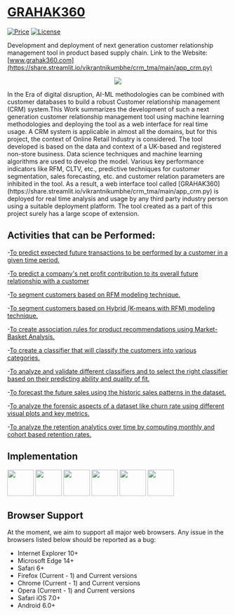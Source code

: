 # [GRAHAK360](https://share.streamlit.io/vikrantnikumbhe/crm_tma/main/app_crm.py)
[![Price](https://img.shields.io/badge/price-FREE-0098f7.svg)](https://github.com/froala/design-blocks/blob/master/LICENSE)
[![License](https://img.shields.io/badge/license-MIT-blue.svg)](https://github.com/Vikrantnikumbhe/CRM_TMA/blob/main/LICENSE)

Development and deployment of next generation customer relationship management tool in product based supply chain.
Link to the Website: [www.grahak360.com](https://share.streamlit.io/vikrantnikumbhe/crm_tma/main/app_crm.py)
<p align="center">
  <img src="https://user-images.githubusercontent.com/94373839/168304752-9e28d6cb-937c-4e9f-8636-0b89465d449a.png">
 </p>
In the Era of digital disruption, AI-ML methodologies can be combined with customer databases to build a robust Customer relationship management (CRM) system.This Work summarizes the development of such a next generation customer relationship management tool using machine learning methodologies and deploying the tool as a web interface for real time usage. A CRM system is applicable in almost all the domains, but for this project, the context of Online Retail Industry is considered. The tool developed is based on the data and context of a UK-based and registered non-store business. Data science techniques and machine learning algorithms are used to develop the model. Various key performance indicators like RFM, CLTV, etc., predictive techniques for customer segmentation, sales forecasting, etc. and customer relation parameters are inhibited in the tool. As a result, a web interface tool called [GRAHAK360](https://share.streamlit.io/vikrantnikumbhe/crm_tma/main/app_crm.py) is deployed for real time analysis and usage by any third party industry person using a suitable deployment platform. The tool created as a part of this project surely has a large scope of extension.

## Activities that can be Performed:

-[To predict expected future transactions to be performed by a customer in a given time period.](https://share.streamlit.io/vikrantnikumbhe/crm_tma/main/app_crm.py)

-[To predict a company's net profit contribution to its overall future relationship with a customer](https://share.streamlit.io/vikrantnikumbhe/crm_tma/main/app_crm.py)

-[To segment customers based on RFM modeling technique.](https://share.streamlit.io/vikrantnikumbhe/crm_tma/main/app_crm.py)

-[To segment customers based on Hybrid (K-means with RFM) modeling technique.](https://share.streamlit.io/vikrantnikumbhe/crm_tma/main/app_crm.py)

-[To create association rules for product recommendations using Market-Basket Analysis.](https://share.streamlit.io/vikrantnikumbhe/crm_tma/main/app_crm.py)

-[To create a classifier that will classify the customers into various categories.](https://share.streamlit.io/vikrantnikumbhe/crm_tma/main/app_crm.py)

-[To analyze and validate different classifiers and to select the right classifier based on their predicting ability and quality of fit.](https://share.streamlit.io/vikrantnikumbhe/crm_tma/main/app_crm.py)

-[To forecast the future sales using the historic sales patterns in the dataset.](https://share.streamlit.io/vikrantnikumbhe/crm_tma/main/app_crm.py)

-[To analyze the forensic aspects of a dataset like churn rate using different visual plots and key metrics.](https://share.streamlit.io/vikrantnikumbhe/crm_tma/main/app_crm.py)

-[To analyze the retention analytics over time by computing monthly and cohort based retention rates.](https://share.streamlit.io/vikrantnikumbhe/crm_tma/main/app_crm.py)

## Implementation
[<img src="https://github.com/froala/design-blocks/blob/dev/assets/logo-html.png?raw=true" height="60" />](https://github.com/froala/design-blocks)    [<img src="https://github.com/froala/angular-froala-design-blocks/blob/master/src/assets/logo-angluar.png?raw=true" height="60" />](https://github.com/froala/angular-froala-design-blocks)    [<img src="https://github.com/froala/react-froala-design-blocks/blob/master/public/logo-react.png?raw=true" height="60" />](https://github.com/froala/react-froala-design-blocks)        [<img src="https://github.com/froala/vue-froala-design-blocks/blob/master/src/assets/logo-vue.png?raw=true" height="60" />](https://github.com/froala/vue-froala-design-blocks)    [<img src="https://github.com/froala/design-blocks/blob/dev/assets/logo-psd.png?raw=true" height="60" />](https://github.com/froala/design-blocks/blob/dev/assets/psds/psd-pages.zip?raw=true)    [<img src="https://github.com/froala/design-blocks/blob/dev/assets/logo-sketch.png?raw=true" height="60" />](https://github.com/froala/design-blocks/blob/dev/assets/sketch/froala-design-blocks.sketch?raw=true)

## Browser Support

At the moment, we aim to support all major web browsers. Any issue in the browsers listed below should be reported as a bug:

- Internet Explorer 10+
- Microsoft Edge 14+
- Safari 6+
- Firefox (Current - 1) and Current versions
- Chrome (Current - 1) and Current versions
- Opera (Current - 1) and Current versions
- Safari iOS 7.0+
- Android 6.0+

